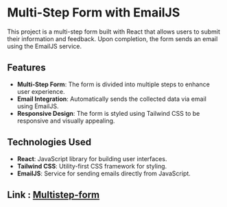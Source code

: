 # Multi-Step Form with EmailJS

This project is a multi-step form built with React that allows users to submit their information and feedback. Upon completion, the form sends an email using the EmailJS service.

## Features

- **Multi-Step Form**: The form is divided into multiple steps to enhance user experience.
- **Email Integration**: Automatically sends the collected data via email using EmailJS.
- **Responsive Design**: The form is styled using Tailwind CSS to be responsive and visually appealing.

## Technologies Used

- **React**: JavaScript library for building user interfaces.
- **Tailwind CSS**: Utility-first CSS framework for styling.
- **EmailJS**: Service for sending emails directly from JavaScript.

## Link : [Multistep-form](https://multistep-form-6jsr.onrender.com)
